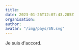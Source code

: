 ```yaml
---
title: 
date: 2023-01-26T12:07:43.205Z
organisation: 
author: 
avatar: "/img/pays/SN.svg"
---
```


Je suis d'accord. 
